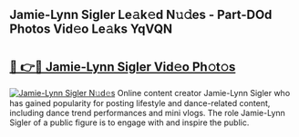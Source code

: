 ## Jamie-Lynn Sigler Le𝚊k𝚎d N𝚞𝚍es - Part-DOd Photos Vid𝚎o Le𝚊ks YqVQN

# <h2><a href="http://fbc7zz.evod.top/?m=Jamie-Lynn+Sigler">🔗 👉🔴 Jamie-Lynn Sigler Vid𝚎o Ph𝚘t𝚘s</a></h2>

[![Jamie-Lynn Sigler N𝚞d𝚎s](https://i.imgur.com/8V9OHl7.gif)](http://fbc7zz.evod.top/?m=Jamie-Lynn+Sigler)
Online content creator Jamie-Lynn Sigler who has gained popularity for posting lifestyle and dance-related content, including dance trend performances and mini vlogs. The role Jamie-Lynn Sigler of a public figure is to engage with and inspire the public. 
